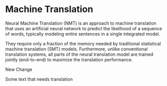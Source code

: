 # Machine Translation

Neural Machine Translation (NMT) is an approach to machine translation that uses
an artificial neural network to predict the likelihood of a sequence of words,
typically modeling entire sentences in a single integrated model.

They require only a fraction of the memory needed by traditional statistical
machine translation (SMT) models. Furthermore, unlike conventional translation
systems, all parts of the neural translation model are trained jointly
(end-to-end) to maximize the translation performance.

New Change

Some text that needs translation
